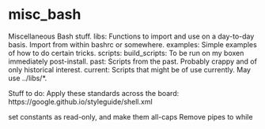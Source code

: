 # misc_bash
Miscellaneous Bash stuff.
libs:
  Functions to import and use on a day-to-day basis. Import from within bashrc or somewhere.
examples:
  Simple examples of how to do certain tricks.
scripts:
  build_scripts:
    To be run on my boxen immediately post-install.
  past:
    Scripts from the past. Probably crappy and of only historical interest.
  current:
    Scripts that might be of use currently. May use ../libs/\*.

Stuff to do:
  Apply these standards across the board:
    https:\/\/google.github.io\/styleguide\/shell.xml

set constants as read-only, and make them all-caps
Remove pipes to while
